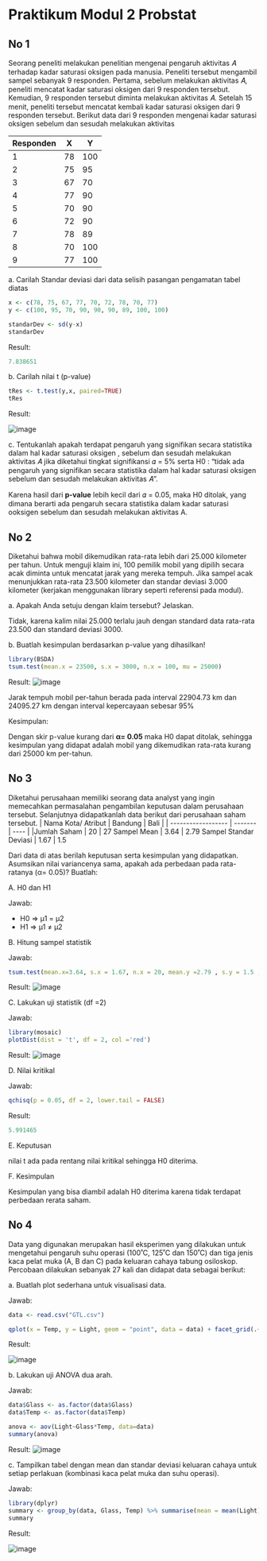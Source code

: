 # Praktikum Modul 2 Probstat

## No 1
Seorang peneliti melakukan penelitian mengenai pengaruh aktivitas 𝐴 terhadap
kadar saturasi oksigen pada manusia. Peneliti tersebut mengambil sampel
sebanyak 9 responden. Pertama, sebelum melakukan aktivitas 𝐴, peneliti mencatat
kadar saturasi oksigen dari 9 responden tersebut. Kemudian, 9 responden tersebut
diminta melakukan aktivitas 𝐴. Setelah 15 menit, peneliti tersebut mencatat
kembali kadar saturasi oksigen dari 9 responden tersebut. Berikut data dari 9
responden mengenai kadar saturasi oksigen sebelum dan sesudah melakukan
aktivitas


| Responden |  X | Y | 
| --------- | -- | -- |
| 1 | 78 | 100 |
| 2 | 75 | 95
| 3 | 67 | 70
| 4 | 77 | 90
| 5 | 70 | 90
| 6 | 72 | 90
| 7 | 78 | 89
| 8 | 70 | 100
| 9 | 77 | 100

a. Carilah Standar deviasi dari data selisih pasangan pengamatan tabel diatas

```R
x <- c(78, 75, 67, 77, 70, 72, 78, 70, 77)
y <- c(100, 95, 70, 90, 90, 90, 89, 100, 100)

standarDev <- sd(y-x)
standarDev
```
Result:

```R
7.838651
```
b. Carilah nilai t (p-value)

```R
tRes <- t.test(y,x, paired=TRUE)
tRes
```
Result:

![image](https://github.com/DJumanto/Prak2_Probstat2023_C_5025211214/assets/100863813/a4090263-a18f-4f3c-bba1-7e0809116154)


c. Tentukanlah apakah terdapat pengaruh yang signifikan secara statistika dalam
hal kadar saturasi oksigen , sebelum dan sesudah melakukan aktivitas 𝐴 jika
diketahui tingkat signifikansi 𝛼 = 5% serta H0 : “tidak ada pengaruh yang
signifikan secara statistika dalam hal kadar saturasi oksigen sebelum dan sesudah
melakukan aktivitas 𝐴”.

Karena hasil dari **p-value** lebih kecil dari 𝛼 = 0.05, maka H0 ditolak, yang dimana berarti ada pengaruh secara statistika dalam kadar saturasi ooksigen sebelum dan sesudah melakukan aktivitas A.

## No 2
Diketahui bahwa mobil dikemudikan rata-rata lebih dari 25.000 kilometer per
tahun. Untuk menguji klaim ini, 100 pemilik mobil yang dipilih secara acak
diminta untuk mencatat jarak yang mereka tempuh. Jika sampel acak
menunjukkan rata-rata 23.500 kilometer dan standar deviasi 3.000 kilometer
(kerjakan menggunakan library seperti referensi pada modul).

a. Apakah Anda setuju dengan klaim tersebut? Jelaskan.

Tidak, karena kalim nilai 25.000 terlalu jauh dengan standard data rata-rata 23.500 dan standard deviasi 3000.


b. Buatlah kesimpulan berdasarkan p-value yang dihasilkan!

```R
library(BSDA)
tsum.test(mean.x = 23500, s.x = 3000, n.x = 100, mu = 25000)
```

Result:
![image](https://github.com/DJumanto/Prak2_Probstat2023_C_5025211214/assets/100863813/117a7723-345e-47c9-9cda-454519c303ab)


Jarak tempuh mobil per-tahun berada pada interval 22904.73 km dan 24095.27 km dengan interval kepercayaan sebesar 95%

Kesimpulan:

Dengan skir p-value kurang dari **α= 0.05** maka H0 dapat ditolak, sehingga kesimpulan yang didapat adalah mobil yang dikemudikan rata-rata kurang dari 25000 km per-tahun. 


## No 3
Diketahui perusahaan memiliki seorang data analyst yang ingin memecahkan
permasalahan pengambilan keputusan dalam perusahaan tersebut. Selanjutnya
didapatkanlah data berikut dari perusahaan saham tersebut.
| Nama Kota/ Atribut | Bandung | Bali |
| ------------------ | ------- | ---- |
|Jumlah Saham | 20 | 27
Sampel Mean |	3.64 |	2.79
Sampel Standar Deviasi |	1.67 | 	1.5

Dari data di atas berilah keputusan serta kesimpulan yang didapatkan. Asumsikan
nilai variancenya sama, apakah ada perbedaan pada rata-ratanya (α= 0.05)?
Buatlah:


A. H0 dan H1

Jawab: 
- H0 => μ1 = μ2
- H1 => μ1 ≠ μ2

B. Hitung sampel statistik

Jawab: 

```R
tsum.test(mean.x=3.64, s.x = 1.67, n.x = 20, mean.y =2.79 , s.y = 1.5 , n.y=27, alternative = "two.side", var.equal = TRUE)
```

Result:
![image](https://github.com/DJumanto/Prak2_Probstat2023_C_5025211214/assets/100863813/de4e72e7-1ce8-45ba-8aa1-0f9788edd61d)


C. Lakukan uji statistik (df =2)

Jawab:

```R
library(mosaic)
plotDist(dist = 't', df = 2, col ='red')
```

Result:
![image](https://github.com/DJumanto/Prak2_Probstat2023_C_5025211214/assets/100863813/ad444943-5135-4376-b8d5-c8fcb8f50962)


D. Nilai kritikal

Jawab:
```R
qchisq(p = 0.05, df = 2, lower.tail = FALSE)
```

Result:
```R
5.991465
```

E. Keputusan

nilai t ada pada rentang nilai kritikal sehingga H0 diterima.

F. Kesimpulan

Kesimpulan yang bisa diambil adalah H0 diterima karena tidak terdapat perbedaan rerata saham.

## No 4

Data yang digunakan merupakan hasil eksperimen yang dilakukan untuk
mengetahui pengaruh suhu operasi (100˚C, 125˚C dan 150˚C) dan tiga jenis kaca
pelat muka (A, B dan C) pada keluaran cahaya tabung osiloskop. Percobaan
dilakukan sebanyak 27 kali dan didapat data sebagai berikut:


a. Buatlah plot sederhana untuk visualisasi data.

Jawab:

```R
data <- read.csv("GTL.csv")

qplot(x = Temp, y = Light, geom = "point", data = data) + facet_grid(.~Glass, labeller = label_both)
```

Result:

![image](https://github.com/DJumanto/Prak2_Probstat2023_C_5025211214/assets/100863813/c5e2dda3-01f2-4dbb-88bb-50fb5156bd56)


b. Lakukan uji ANOVA dua arah.

Jawab:

```R
data$Glass <- as.factor(data$Glass)
data$Temp <- as.factor(data$Temp)

anova <- aov(Light~Glass*Temp, data=data)
summary(anova)
```

Result:
![image](https://github.com/DJumanto/Prak2_Probstat2023_C_5025211214/assets/100863813/c5e2dda3-01f2-4dbb-88bb-50fb5156bd56)


c. Tampilkan tabel dengan mean dan standar deviasi keluaran cahaya untuk setiap
perlakuan (kombinasi kaca pelat muka dan suhu operasi).

Jawab:

```R
library(dplyr)
summary <- group_by(data, Glass, Temp) %>% summarise(mean = mean(Light), sd = sd(Light)) %>% arrange(desc(mean))
summary
```

Result:

![image](https://github.com/DJumanto/Prak2_Probstat2023_C_5025211214/assets/100863813/00416911-5dac-4eeb-a33b-6e5d58313c19)
